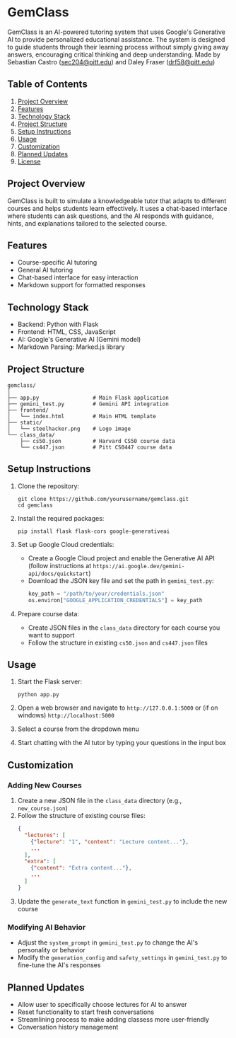 # GemClass

GemClass is an AI-powered tutoring system that uses Google's Generative AI to provide personalized educational assistance. The system is designed to guide students through their learning process without simply giving away answers, encouraging critical thinking and deep understanding. Made by Sebastian Castro (sec204@pitt.edu) and Daley Fraser (drf58@pitt.edu)

## Table of Contents

1. [Project Overview](#project-overview)
2. [Features](#features)
3. [Technology Stack](#technology-stack)
4. [Project Structure](#project-structure)
5. [Setup Instructions](#setup-instructions)
6. [Usage](#usage)
7. [Customization](#customization)
8. [Planned Updates](#planned-updates)
9. [License](#license)

## Project Overview

GemClass is built to simulate a knowledgeable tutor that adapts to different courses and helps students learn effectively. It uses a chat-based interface where students can ask questions, and the AI responds with guidance, hints, and explanations tailored to the selected course.

## Features

- Course-specific AI tutoring
- General AI tutoring
- Chat-based interface for easy interaction
- Markdown support for formatted responses


## Technology Stack

- Backend: Python with Flask
- Frontend: HTML, CSS, JavaScript
- AI: Google's Generative AI (Gemini model)
- Markdown Parsing: Marked.js library

## Project Structure

```
gemclass/
│
├── app.py                 # Main Flask application
├── gemini_test.py         # Gemini API integration
├── frontend/
│   └── index.html         # Main HTML template
├── static/
│   └── steelhacker.png    # Logo image
└── class_data/
    ├── cs50.json          # Harvard CS50 course data
    └── cs447.json         # Pitt CS0447 course data
```

## Setup Instructions

1. Clone the repository:
   ```
   git clone https://github.com/yourusername/gemclass.git
   cd gemclass
   ```

2. Install the required packages:
   ```
   pip install flask flask-cors google-generativeai
   ```

3. Set up Google Cloud credentials:
   - Create a Google Cloud project and enable the Generative AI API (follow instructions at `https://ai.google.dev/gemini-api/docs/quickstart`)
   - Download the JSON key file and set the path in `gemini_test.py`:
     ```python
     key_path = "/path/to/your/credentials.json"
     os.environ["GOOGLE_APPLICATION_CREDENTIALS"] = key_path
     ```

5. Prepare course data:
   - Create JSON files in the `class_data` directory for each course you want to support
   - Follow the structure in existing `cs50.json` and `cs447.json` files

## Usage

1. Start the Flask server:
   ```
   python app.py
   ```

2. Open a web browser and navigate to `http://127.0.0.1:5000` or (if on windows) `http://localhost:5000`

3. Select a course from the dropdown menu

4. Start chatting with the AI tutor by typing your questions in the input box

## Customization

### Adding New Courses

1. Create a new JSON file in the `class_data` directory (e.g., `new_course.json`)
2. Follow the structure of existing course files:
   ```json
   {
     "lectures": [
       {"lecture": "1", "content": "Lecture content..."},
       ...
     ],
     "extra": [
       {"content": "Extra content..."},
       ...
     ]
   }
   ```
3. Update the `generate_text` function in `gemini_test.py` to include the new course

### Modifying AI Behavior

- Adjust the `system_prompt` in `gemini_test.py` to change the AI's personality or behavior
- Modify the `generation_config` and `safety_settings` in `gemini_test.py` to fine-tune the AI's responses


## Planned Updates

- Allow user to specifically choose lectures for AI to answer
- Reset functionality to start fresh conversations
- Streamlining process to make adding classess more user-friendly
- Conversation history management

